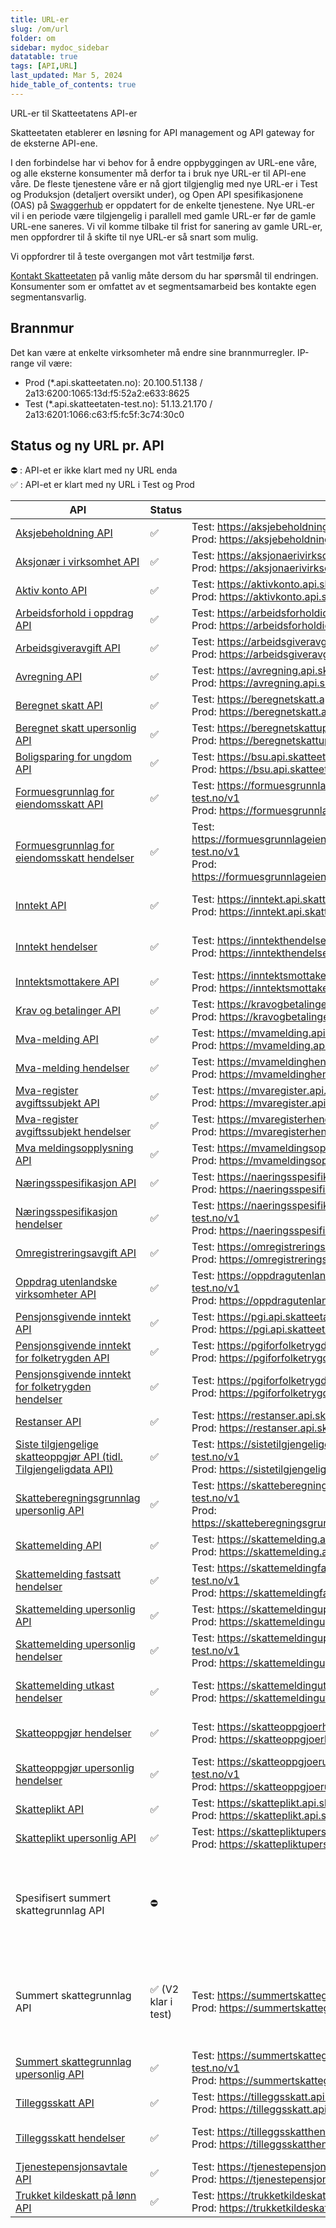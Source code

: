 ```yaml
---
title: URL-er
slug: /om/url
folder: om
sidebar: mydoc_sidebar
datatable: true
tags: [API,URL]
last_updated: Mar 5, 2024
hide_table_of_contents: true
---
```

<summary>URL-er til Skatteetatens API-er</summary>

Skatteetaten etablerer en løsning for API management og API gateway for de eksterne API-ene.

I den forbindelse har vi behov for å endre oppbyggingen av URL-ene våre, og alle eksterne konsumenter må derfor ta i bruk nye URL-er til API-ene våre. De fleste tjenestene våre er nå gjort tilgjenglig med nye URL-er i Test og Produksjon (detaljert oversikt under), og Open API spesifikasjonene (OAS) på [Swaggerhub](https://app.swaggerhub.com/organizations/skatteetaten) er oppdatert for de enkelte tjenestene. Nye URL-er vil i en periode være tilgjengelig i parallell med gamle URL-er før de gamle URL-ene saneres. Vi vil komme tilbake til frist for sanering av gamle URL-er, men oppfordrer til å skifte til nye URL-er så snart som mulig. 

Vi oppfordrer til å teste overgangen mot vårt testmiljø først.

[Kontakt Skatteetaten](https://www.skatteetaten.no/deling/kontakt/) på vanlig måte dersom du har spørsmål til endringen. Konsumenter som er omfattet av et segmentsamarbeid bes kontakte egen segmentansvarlig.

## Brannmur 

Det kan være at enkelte virksomheter må endre sine brannmurregler. IP-range vil være:
* Prod (*.api.skatteetaten.no): 20.100.51.138 / 2a13:6200:1065:13d:f5:52a2:e633:8625
* Test (*.api.skatteetaten-test.no): 51.13.21.170 / 2a13:6201:1066:c63:f5:fc5f:3c74:30c0


## Status og ny URL pr. API

:no_entry: : API-et er ikke klart med ny URL enda <br />
:white_check_mark: : API-et er klart med ny URL i Test og Prod 

| API |	Status | URL-er | Kommentar | 
| --- | ------ | ------ | --------- |
| [Aksjebeholdning API](https://app.swaggerhub.com/apis/skatteetaten/aksjebeholdning-api)	| :white_check_mark: | Test: https://aksjebeholdning.api.skatteetaten-test.no/v1 <br /> Prod: https://aksjebeholdning.api.skatteetaten.no/v1 | |
| [Aksjonær i virksomhet API](https://app.swaggerhub.com/apis/skatteetaten/aksjonaer-i-virksomhet-api)	| :white_check_mark: | Test: https://aksjonaerivirksomhet.api.skatteetaten-test.no/v1 <br /> Prod: https://aksjonaerivirksomhet.api.skatteetaten.no/v1 | |
| [Aktiv konto API](https://app.swaggerhub.com/apis/skatteetaten/aktiv-konto-api)	| :white_check_mark:| Test: https://aktivkonto.api.skatteetaten-test.no/v3 <br /> Prod: https://aktivkonto.api.skatteetaten.no/v3 | |
| [Arbeidsforhold i oppdrag API](https://app.swaggerhub.com/apis/skatteetaten/arbeidsforhold-i-oppdrag-api)	| :white_check_mark: | Test: https://arbeidsforholdioppdrag.api.skatteetaten-test.no/v1 <br /> Prod: https://arbeidsforholdioppdrag.api.skatteetaten.no/v1 | |
| [Arbeidsgiveravgift API](https://app.swaggerhub.com/apis/skatteetaten/arbeidsgiveravgift-api)	| :white_check_mark: | Test: https://arbeidsgiveravgift.api.skatteetaten-test.no/v1 <br /> Prod: https://arbeidsgiveravgift.api.skatteetaten.no/v1 | |
| [Avregning API](https://app.swaggerhub.com/apis/skatteetaten/avregning-api)	| :white_check_mark: | Test: https://avregning.api.skatteetaten-test.no/v2 <br /> Prod: https://avregning.api.skatteetaten.no/v2 |  |
| [Beregnet skatt API](https://app.swaggerhub.com/apis/skatteetaten/beregnet-skatt-api)	| :white_check_mark: | Test: https://beregnetskatt.api.skatteetaten-test.no/v2 <br /> Prod: https://beregnetskatt.api.skatteetaten.no/v2 | Kun V2 |
| [Beregnet skatt upersonlig API](https://app.swaggerhub.com/apis/skatteetaten/beregnet-skatt-upersonlig-api)	| :white_check_mark: | Test: https://beregnetskattupersonlig.api.skatteetaten-test.no/v1 <br /> Prod: https://beregnetskattupersonlig.api.skatteetaten.no/v1 | |
| [Boligsparing for ungdom API](https://app.swaggerhub.com/apis/skatteetaten/boligsparing-for-ungdom-api)	| :white_check_mark: | Test: https://bsu.api.skatteetaten-test.no/v1 <br /> Prod: https://bsu.api.skatteetaten.no/v1 | |
| [Formuesgrunnlag for eiendomsskatt API](https://app.swaggerhub.com/apis/skatteetaten/formuesgrunnlag-for-eiendomsskatt-api)	| :white_check_mark: | Test: https://formuesgrunnlageiendomsskatt.api.skatteetaten-test.no/v1 <br /> Prod: https://formuesgrunnlageiendomsskatt.api.skatteetaten.no/v1 | |
| [Formuesgrunnlag for eiendomsskatt hendelser](https://app.swaggerhub.com/apis/skatteetaten/formuesgrunnlag-for-endomsskatt-hendelser-api)	| :white_check_mark: | Test: https://formuesgrunnlageiendomsskatthendelser.api.skatteetaten-test.no/v1 <br /> Prod: https://formuesgrunnlageiendomsskatthendelser.api.skatteetaten.no/v1 | Etterfølgende skråstrek i URL er fjernet |
| [Inntekt API](https://app.swaggerhub.com/apis/skatteetaten/inntekt-api)	| :white_check_mark: | Test: https://inntekt.api.skatteetaten-test.no/v1 <br /> Prod: https://inntekt.api.skatteetaten.no/v1 | Endepunkt med oppgave saneres |
| [Inntekt hendelser](https://app.swaggerhub.com/apis/skatteetaten/inntekt-hendelser-api)	| :white_check_mark: | Test: https://inntekthendelser.api.skatteetaten-test.no/v1 <br /> Prod: https://inntekthendelser.api.skatteetaten.no/v1 | Etterfølgende skråstrek i URL er fjernet |
| [Inntektsmottakere API](https://app.swaggerhub.com/apis/skatteetaten/inntektsmottakere-api)	| :white_check_mark: | Test: https://inntektsmottakere.api.skatteetaten-test.no/v1 <br /> Prod: https://inntektsmottakere.api.skatteetaten.no/v1 | |
| [Krav og betalinger API](https://app.swaggerhub.com/apis/skatteetaten/krav-og-betalinger-api) | :white_check_mark: | Test: https://kravogbetalinger.api.skatteetaten-test.no/v1 <br /> Prod: https://kravogbetalinger.api.skatteetaten.no/v1 | |
| [Mva-melding API](https://app.swaggerhub.com/apis/skatteetaten/mva-melding-api)	| :white_check_mark: | Test: https://mvamelding.api.skatteetaten-test.no/v1 <br /> Prod: https://mvamelding.api.skatteetaten.no/v1 | |
| [Mva-melding hendelser](https://app.swaggerhub.com/apis/skatteetaten/mva-melding-hendelser-api)	| :white_check_mark: | Test: https://mvameldinghendelser.api.skatteetaten-test.no/v1 <br /> Prod: https://mvameldinghendelser.api.skatteetaten.no/v1 | |
| [Mva-register avgiftssubjekt API](https://app.swaggerhub.com/apis/skatteetaten/mva-register-avgiftssubjekter-med-skattemeldingsplikt-api)	| :white_check_mark: | Test: https://mvaregister.api.skatteetaten-test.no/v1 <br /> Prod: https://mvaregister.api.skatteetaten.no/v1 | |
| [Mva-register avgiftssubjekt hendelser](https://app.swaggerhub.com/apis/skatteetaten/mva-register-avgiftssubjekter-hendelser-api)	| :white_check_mark: | Test: https://mvaregisterhendelser.api.skatteetaten-test.no/v1 <br /> Prod: https://mvaregisterhendelser.api.skatteetaten.no/v1 | |
| [Mva meldingsopplysning API](https://app.swaggerhub.com/apis/skatteetaten/mva-meldingsopplysning-api) | :white_check_mark: | Test: https://mvameldingsopplysning.api.skatteetaten-test.no/v1 <br /> Prod: https://mvameldingsopplysning.api.skatteetaten.no/v1 | |
| [Næringsspesifikasjon API](https://app.swaggerhub.com/apis/skatteetaten/naeringsspesifikasjon-api)	| :white_check_mark: | Test: https://naeringsspesifikasjon.api.skatteetaten-test.no/v3 <br /> Prod: https://naeringsspesifikasjon.api.skatteetaten.no/v3 | |
| [Næringsspesifikasjon hendelser](https://app.swaggerhub.com/apis/skatteetaten/naeringsspesifikasjon-hendelser-api)	| :white_check_mark: | Test: https://naeringsspesifikasjonhendelser.api.skatteetaten-test.no/v1 <br /> Prod: https://naeringsspesifikasjonhendelser.api.skatteetaten.no/v1 | Etterfølgende skråstrek i URL er fjernet |
| [Omregistreringsavgift API](https://app.swaggerhub.com/apis/skatteetaten/omregistreringsavgift-api)	| :white_check_mark: | Test: https://omregistreringsavgift.api.skatteetaten-test.no/v1 <br /> Prod: https://omregistreringsavgift.api.skatteetaten.no/v1 |  |
| [Oppdrag utenlandske virksomheter API](https://app.swaggerhub.com/apis/skatteetaten/oppdrag-utenlandske-virksomheter-api)	| :white_check_mark: | Test: https://oppdragutenlandskevirksomheter.api.skatteetaten-test.no/v1 <br /> Prod: https://oppdragutenlandskevirksomheter.api.skatteetaten.no/v1 | |
| [Pensjonsgivende inntekt API](https://app.swaggerhub.com/apis/skatteetaten/pensjonsgivendeinntekt-api)	| :white_check_mark: | Test: https://pgi.api.skatteetaten-test.no/v1 <br /> Prod: https://pgi.api.skatteetaten.no/v1 | |
| [Pensjonsgivende inntekt for folketrygden API](https://app.swaggerhub.com/apis/skatteetaten/pensjonsgivendeinntekt-for-folketrygden-api)| :white_check_mark: | Test: https://pgiforfolketrygden.api.skatteetaten-test.no/v1 <br /> Prod: https://pgiforfolketrygden.api.skatteetaten.no/v1 | |
| [Pensjonsgivende inntekt for folketrygden hendelser](https://app.swaggerhub.com/apis/skatteetaten/pensjonsgivende-inntekt-for-folketrygden-hendelser-api)	| :white_check_mark: | Test: https://pgiforfolketrygdenhendelser.api.skatteetaten-test.no/v1 <br /> Prod: https://pgiforfolketrygdenhendelser.api.skatteetaten.no/v1 | Etterfølgende skråstrek i URL er fjernet |
| [Restanser API](https://app.swaggerhub.com/apis/skatteetaten/restanser-api)	| :white_check_mark: | Test: https://restanser.api.skatteetaten-test.no/v2	<br /> Prod: https://restanser.api.skatteetaten.no/v2 | |
| [Siste tilgjengelige skatteoppgjør API (tidl. Tilgjengeligdata API)](https://app.swaggerhub.com/apis/skatteetaten/siste-tilgjengelige-skatteoppgjoer)	| :white_check_mark: | Test: https://sistetilgjengeligeskatteoppgjoer.api.skatteetaten-test.no/v1 <br /> Prod: https://sistetilgjengeligeskatteoppgjoer.api.skatteetaten.no/v1 | Endepunkt med ressurs saneres |
| [Skatteberegningsgrunnlag upersonlig API](https://app.swaggerhub.com/apis/skatteetaten/skatteberegningsgrunnlag-upersonlig-api)	| :white_check_mark: | Test: https://skatteberegningsgrunnlagupersonlig.api.skatteetaten-test.no/v1 <br /> Prod: https://skatteberegningsgrunnlagupersonlig.api.skatteetaten.no/v1 | |
| [Skattemelding API](https://app.swaggerhub.com/apis/skatteetaten/skattemelding-api) | :white_check_mark: |	Test: https://skattemelding.api.skatteetaten-test.no/v3 <br /> Prod: https://skattemelding.api.skatteetaten.no/v3 | |
| [Skattemelding fastsatt hendelser](https://app.swaggerhub.com/apis/skatteetaten/skattemelding-fastsatt-hendelser-api)	| :white_check_mark: | Test: https://skattemeldingfastsatthendelser.api.skatteetaten-test.no/v1 <br /> Prod:	https://skattemeldingfastsatthendelser.api.skatteetaten.no/v1 | Etterfølgende skråstrek i URL er fjernet |
| [Skattemelding upersonlig API](https://app.swaggerhub.com/apis/skatteetaten/skattemelding-upersonlig-api) | :white_check_mark:	| Test: https://skattemeldingupersonlig.api.skatteetaten-test.no/v2 <br /> Prod: https://skattemeldingupersonlig.api.skatteetaten.no/v2 | |
| [Skattemelding upersonlig hendelser](https://app.swaggerhub.com/apis/skatteetaten/skattemelding-upersonlig-hendelser-api)	| :white_check_mark: | Test: https://skattemeldingupersonlighendelser.api.skatteetaten-test.no/v1 <br /> Prod: https://skattemeldingupersonlighendelser.api.skatteetaten.no/v1 | Etterfølgende skråstrek i URL er fjernet |
| [Skattemelding utkast hendelser](https://app.swaggerhub.com/apis/skatteetaten/skattemelding-utkast-hendelser-api)	| :white_check_mark: | Test: https://skattemeldingutkasthendelser.api.skatteetaten-test.no/v1 <br /> Prod: https://skattemeldingutkasthendelser.api.skatteetaten.no/v1 | Etterfølgende skråstrek i URL er fjernet |
| [Skatteoppgjør hendelser](https://app.swaggerhub.com/apis/skatteetaten/skatteoppgjor-hendelser-api)	| :white_check_mark: | Test: https://skatteoppgjoerhendelser.api.skatteetaten-test.no/v1 <br /> Prod: https://skatteoppgjoerhendelser.api.skatteetaten.no/v1 | Etterfølgende skråstrek i URL er fjernet |
| [Skatteoppgjør upersonlig hendelser](https://app.swaggerhub.com/apis/skatteetaten/skatteoppgjor-upersonlig-hendelser-api)	| :white_check_mark: | Test: https://skatteoppgjoerupersonlighendelser.api.skatteetaten-test.no/v1 <br /> Prod: https://skatteoppgjoerupersonlighendelser.api.skatteetaten.no/v1 | Etterfølgende skråstrek i URL er fjernet |
| [Skatteplikt API](https://app.swaggerhub.com/apis/skatteetaten/skatteplikt-api)	| :white_check_mark: | Test: https://skatteplikt.api.skatteetaten-test.no/v2 <br /> Prod: https://skatteplikt.api.skatteetaten.no/v2 | |
| [Skatteplikt upersonlig API](https://app.swaggerhub.com/apis/skatteetaten/skatteplikt-upersonlig-api)	| :white_check_mark: | Test: https://skattepliktupersonlig.api.skatteetaten-test.no/v1 <br /> Prod: https://skattepliktupersonlig.api.skatteetaten.no/v1 | |
| Spesifisert summert skattegrunnlag API	| :no_entry: |  | API-et vil ikke få ny URL, men etter hvert saneres. Erstattes av Summert skattegrunnlag API V2. |
| Summert skattegrunnlag API	| :white_check_mark: (V2 klar i test) | Test: https://summertskattegrunnlag.api.skatteetaten-test.no/v2 <br /> Prod: https://summertskattegrunnlag.api.skatteetaten.no/v2| Endepunkt uten stadie saneres. V1 får ikke ny URL, men vil etter hvert saneres. |
| [Summert skattegrunnlag upersonlig API](https://app.swaggerhub.com/apis/skatteetaten/summert-skattegrunnlag-upersonlig-api)	| :white_check_mark: | Test: https://summertskattegrunnlagupersonlig.api.skatteetaten-test.no/v1 <br /> Prod: https://summertskattegrunnlagupersonlig.api.skatteetaten.no/v1 | |
| [Tilleggsskatt API](https://app.swaggerhub.com/apis/skatteetaten/tilleggsskatt-api)	| :white_check_mark: | Test: https://tilleggsskatt.api.skatteetaten-test.no/v1 <br /> Prod: https://tilleggsskatt.api.skatteetaten.no/v1 | |
| [Tilleggsskatt hendelser](https://app.swaggerhub.com/apis/skatteetaten/tilleggsskatt-hendelser-api)	| :white_check_mark: | Test: https://tilleggsskatthendelser.api.skatteetaten-test.no/v1 <br /> Prod: https://tilleggsskatthendelser.api.skatteetaten.no/v1 | Etterfølgende skråstrek i URL er fjernet |
| [Tjenestepensjonsavtale API](https://app.swaggerhub.com/apis/skatteetaten/tjenestepensjonsavtale-api)	| :white_check_mark: | Test: https://tjenestepensjonsavtale.api.skatteetaten-test.no/v1 <br /> Prod: https://tjenestepensjonsavtale.api.skatteetaten.no/v1 | |
| [Trukket kildeskatt på lønn API](https://app.swaggerhub.com/apis/skatteetaten/trukketkildeskattpaaloenn-api)	| :white_check_mark: | Test: https://trukketkildeskattpaaloenn.api.skatteetaten-test.no/v1	<br /> Prod: https://trukketkildeskattpaaloenn.api.skatteetaten.no/v1 | |
